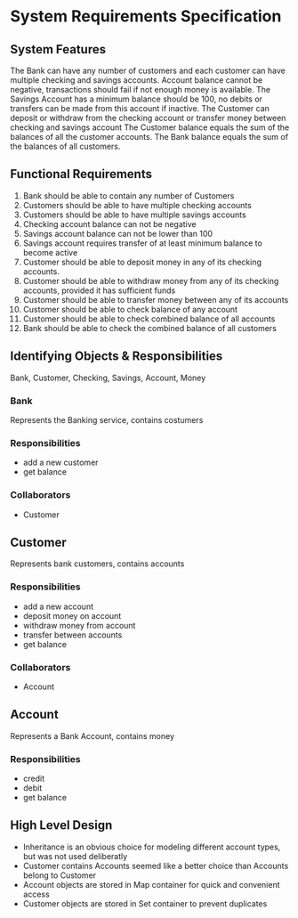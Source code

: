 # System Requirements Specification

## System Features

The Bank can have any number of customers and each customer can have multiple checking and savings accounts.
Account balance cannot be negative, transactions should fail if not enough money is available.
The Savings Account has a minimum balance should be 100, no debits or transfers can be made from this account if inactive.
The Customer can deposit or withdraw from the checking account or transfer money between checking and savings account
The Customer balance equals the sum of the balances of all the customer accounts.
The Bank balance equals the sum of the balances of all customers.

## Functional Requirements
1. Bank should be able to contain any number of Customers
1. Customers should be able to have multiple checking accounts
1. Customers should be able to have multiple savings accounts
1. Checking account balance can not be negative
1. Savings account balance can not be lower than 100
1. Savings account requires transfer of at least minimum balance to become active
1. Customer should be able to deposit money in any of its checking accounts.
1. Customer should be able to withdraw money from any of its checking accounts, provided it has sufficient funds
1. Customer should be able to transfer money between any of its accounts
1. Customer should be able to check balance of any account
1. Customer should be able to check combined balance of all accounts
1. Bank should be able to check the combined balance of all customers

## Identifying Objects & Responsibilities
Bank, Customer, Checking, Savings, Account, Money

### Bank
Represents the Banking service, contains costumers

### Responsibilities
* add a new customer
* get balance

### Collaborators
* Customer

## Customer
Represents bank customers, contains accounts

### Responsibilities
* add a new account
* deposit money on account
* withdraw money from account
* transfer between accounts
* get balance

### Collaborators
* Account

## Account
Represents a Bank Account, contains money

### Responsibilities
* credit
* debit
* get balance

## High Level Design

* Inheritance is an obvious choice for modeling different account types, but was not used deliberatly
* Customer contains Accounts seemed like a better choice than Accounts belong to Customer
* Account objects are stored in Map container for quick and convenient access
* Customer objects are stored in Set container to prevent duplicates

 

